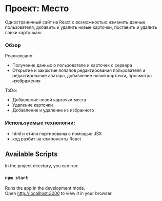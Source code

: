 # Проект: Место
Одностраничный сайт на React с возможностью изменить данные пользователя, добавить и удалить новые карточки, поставить и удалить лайки карточкам.
### Обзор
Рeализовано:
* Получение данных о пользователе и карточек с сервера
* Открытие и закрытие попапов редактирования пользователя и редактирование аватара, добавление новой карточки, просмотра изображения

ToDo:
* Добавление новой карточки места
* Удаление карточки
* Добавление и удаление из избранного


### Используемые технологии:
* html и стили портированы с помощью JSX
* код разбит на компоненты React

## Available Scripts

In the project directory, you can run:

### `npm start`

Runs the app in the development mode.\
Open [http://localhost:3000](http://localhost:3000) to view it in your browser.

